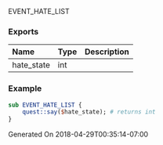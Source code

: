 EVENT_HATE_LIST
### Exports
**Name**|**Type**|**Description**
:-----|:-----|:-----
hate_state|int|
### Example
```perl
sub EVENT_HATE_LIST {
	quest::say($hate_state); # returns int
}
```

Generated On 2018-04-29T00:35:14-07:00